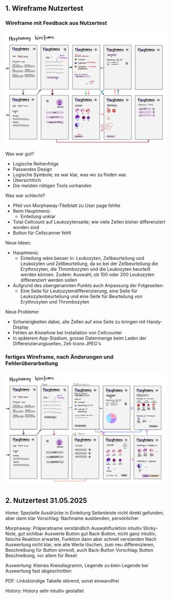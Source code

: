 ## 1. Wireframe Nutzertest

### Wireframe mit Feedback aus Nutzertest
![Wireframe mit Feedback aus Nutzertest](https://github.com/Kiri034/Morphaway/blob/160cef76a5beb80409597eee22342cf79020f8d5/Bilder/Wireframe_Morphaway_mitFeedback.png)

Was war gut?
-	Logische Reihenfolge
-	Passendes Design
-	Logische Symbole; es war klar, was wo zu finden war.
-	Übersichtlich
-	Die meisten nötigen Tools vorhanden

Was war schlecht?
-	Pfeil von Morphaway-Titelblatt zu User page fehlte
-	Beim Hauptmenü:
    - Einteilung unklar
-	Total Cellcount auf Leukozytenseite; wie viele Zellen bisher differenziert worden sind
-	Button für Cellscanner fehlt

Neue Ideen:
-	Hauptmenü:
    - Einteilung wäre besser in: Leukozyten, Zellbeurteilung und Leukozyten und Zellbeurteilung, da so bei der Zellbeurteilung die Erythrozyten, die Thrombozyten und die Leukozyten beurteilt werden können. Zudem: Auswahl, ob 100 oder 200 Leukozyten differenziert werden sollen
-	Aufgrund des obengenannten Punkts auch Anpassung der Folgeseiten:
    - Eine Seite für Leukozytendifferenzierung, eine Seite für Leukozytenbeurteilung und eine Seite für Beurteilung von Erythrozyten und Thrombozyten

Neue Probleme:
-	Schwierigkeiten dabei, alle Zellen auf eine Seite zu bringen mit Handy-Display
-	Fehlen an Knowhow bei Installation von Cellcounter
- in späterem App-Stadium, grosse Datenmenge beim Laden der Differenzierungsseiten, Zell-Icons JPEG's

### fertiges Wireframe, nach Änderungen und Fehlerüberarbeitung
![fertiges Wireframe](https://github.com/Kiri034/Morphaway/blob/45c85dc829e46301f68b9a91d696b6ed84e5201f/Bilder/Wireframe_Morphaway_v3.jpg)


## 2. Nutzertest 31.05.2025

Home:
Spezielle Ausdrücke in Einleitung
Seitenleiste nicht direkt gefunden, aber dann klar
Vorschlag: Nachname ausblenden, persönlicher

Morphaway:
Präperatname verständlich
Auswahlfunktion intuitiv
Sticky-Note, gut sichtbar
Auswerte Button gut
Back-Button, nicht ganz intuitiv, falsche Reaktion erwartet, Funktion dann aber schnell verstanden
Nach Auswertung nicht klar, wie alte Werte löschen, zum neu differenzieren, Beschreibung für Button sinnvoll, auch Back-Button
Vorschlag: Button Beschreibung, vor allem für Reset

Auswertung:
Kleines Kreisdiagramm, Legende zu klein
Legende bei Auswertung fast abgeschnitten

PDF:
Linksbündige Tabelle störend, sonst einwandfrei

History:
History sehr intuitiv gestaltet